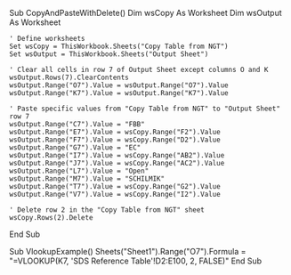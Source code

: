 Sub CopyAndPasteWithDelete()
    Dim wsCopy As Worksheet
    Dim wsOutput As Worksheet
    
    ' Define worksheets
    Set wsCopy = ThisWorkbook.Sheets("Copy Table from NGT")
    Set wsOutput = ThisWorkbook.Sheets("Output Sheet")
    
    ' Clear all cells in row 7 of Output Sheet except columns O and K
    wsOutput.Rows(7).ClearContents
    wsOutput.Range("O7").Value = wsOutput.Range("O7").Value
    wsOutput.Range("K7").Value = wsOutput.Range("K7").Value
    
    ' Paste specific values from "Copy Table from NGT" to "Output Sheet" row 7
    wsOutput.Range("C7").Value = "FBB"
    wsOutput.Range("E7").Value = wsCopy.Range("F2").Value
    wsOutput.Range("F7").Value = wsCopy.Range("D2").Value
    wsOutput.Range("G7").Value = "EC"
    wsOutput.Range("I7").Value = wsCopy.Range("AB2").Value
    wsOutput.Range("J7").Value = wsCopy.Range("AC2").Value
    wsOutput.Range("L7").Value = "Open"
    wsOutput.Range("M7").Value = "SCHILMIK"
    wsOutput.Range("T7").Value = wsCopy.Range("G2").Value
    wsOutput.Range("V7").Value = wsCopy.Range("I2").Value
    
    ' Delete row 2 in the "Copy Table from NGT" sheet
    wsCopy.Rows(2).Delete
End Sub





Sub VlookupExample()
    Sheets("Sheet1").Range("O7").Formula = "=VLOOKUP(K7, 'SDS Reference Table'!D2:E100, 2, FALSE)"
End Sub
